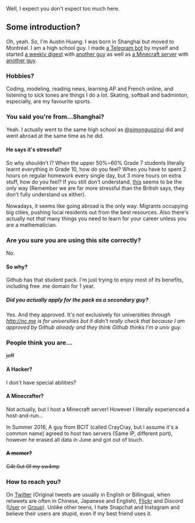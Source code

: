 Well, I expect you don't expect too much here.

## Some introduction?
Oh, yeah. So, I'm Austin Huang. I was born in Shanghai but moved to Montréal. I am a high school guy. I made [a Telegram bot](http://metagon.js.org) by myself and started [a weekly digest](http://catchypost.wordpress.com) with [another guy](http://theconceptionist.github.io/) as well as [a Minecraft server](https://gist.github.com/austinhuang0131/a3d8df6e67d74fc670cb1ec1e6fc57e5) with [another guy](http://asianboi.ml).

### Hobbies?
Coding, modeling, reading news, learning AP and French online, and listening to sick tones are things I do a lot. Skating, softball and badminton, especially, are my favourite sports.

### You said you're from...Shanghai?
Yeah. I actually went to the same high school as [@simonguozirui](https://github.com/simonguozirui) did and went abroad at the same time as he did.

#### He says it's stressful?
So why shouldn't I? When the upper 50%~60% Grade 7 students literally learnt everything in Grade 10, how do you feel? When you have to spent 2 hours on regular homework every single day, but 3 more hours on extra stuff, how do you feel? If you still don't understand, [this](http://bfy.tw/9cpo) seems to be the only way (Remember we are far more stressful than the British says, they don't fully understand us either).

Nowadays, it seems like going abroad is the only way: Migrants occupying big cities, pushing local residents out from the best resources. Also there's actually not *that* many things you need to learn for your career unless you are a mathematician.

### Are you sure you are using this site correctly?
No.

#### So why?
Github has that student pack. I'm just trying to enjoy most of its benefits, including free .me domain for 1 year.

##### Did you actually apply for the pack as a secondary guy?
Yes. And they approved. It's *not* exclusively for universities *through http://nc.me is for universities but it didn't really check that because I am approved by Github already and they think Github thinks I'm a univ guy.*

### People think you are...
~~jeff~~

#### A Hacker?
I don't have special abilities?

#### A Minecrafter?
Not actually, but I host a Minecraft server! However I literally experienced a host-and-run...

In Summer 2016, A guy from BCIT (called CrayCray, but I assume it's a common name) agreed to host two servers (Same IP, different port), however he erased all data in June and got out of touch.

#### ~~A memer?~~
~~G4t 0ut 0f my sw4mp~~

### How to reach you?
On [Twitter](http://twitter.com/montreal0131) (Original tweets are usually in English or Billingual, when retweets are often in Chinese, Japanese and English), [Flickr](http://flic.kr/austin0131) and Discord ([User](https://discordapp.com/channels/@me/155784937511976960) or [Group](http://discord.io/0131)). Unlike other teens, I hate Snapchat and Instagram and believe their users are stupid, even if my best friend uses it.
